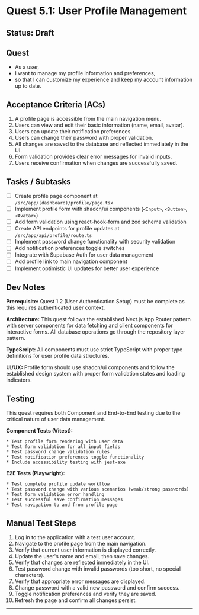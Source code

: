 # Quest 5.1: User Profile Management

## Status: Draft

## Quest

* As a user,
* I want to manage my profile information and preferences,
* so that I can customize my experience and keep my account information up to date.

## Acceptance Criteria (ACs)

1. A profile page is accessible from the main navigation menu.
2. Users can view and edit their basic information (name, email, avatar).
3. Users can update their notification preferences.
4. Users can change their password with proper validation.
5. All changes are saved to the database and reflected immediately in the UI.
6. Form validation provides clear error messages for invalid inputs.
7. Users receive confirmation when changes are successfully saved.

## Tasks / Subtasks

* [ ] Create profile page component at `/src/app/(dashboard)/profile/page.tsx`
* [ ] Implement profile form with shadcn/ui components (`<Input>`, `<Button>`, `<Avatar>`)
* [ ] Add form validation using react-hook-form and zod schema validation
* [ ] Create API endpoints for profile updates at `/src/app/api/profile/route.ts`
* [ ] Implement password change functionality with security validation
* [ ] Add notification preferences toggle switches
* [ ] Integrate with Supabase Auth for user data management
* [ ] Add profile link to main navigation component
* [ ] Implement optimistic UI updates for better user experience

## Dev Notes

**Prerequisite:** Quest 1.2 (User Authentication Setup) must be complete as this requires authenticated user context.

**Architecture:** This quest follows the established Next.js App Router pattern with server components for data fetching
and client components for interactive forms. All database operations go through the repository layer pattern.

**TypeScript:** All components must use strict TypeScript with proper type definitions for user profile data structures.

**UI/UX:** Profile form should use shadcn/ui components and follow the established design system with proper form
validation states and loading indicators.

## Testing

This quest requires both Component and End-to-End testing due to the critical nature of user data management.

**Component Tests (Vitest):**

```text
* Test profile form rendering with user data
* Test form validation for all input fields
* Test password change validation rules
* Test notification preferences toggle functionality
* Include accessibility testing with jest-axe
```

**E2E Tests (Playwright):**

```text
* Test complete profile update workflow
* Test password change with various scenarios (weak/strong passwords)
* Test form validation error handling
* Test successful save confirmation messages
* Test navigation to and from profile page
```

## Manual Test Steps

1. Log in to the application with a test user account.
2. Navigate to the profile page from the main navigation.
3. Verify that current user information is displayed correctly.
4. Update the user's name and email, then save changes.
5. Verify that changes are reflected immediately in the UI.
6. Test password change with invalid passwords (too short, no special characters).
7. Verify that appropriate error messages are displayed.
8. Change password with a valid new password and confirm success.
9. Toggle notification preferences and verify they are saved.
10. Refresh the page and confirm all changes persist.

---

<!-- This example demonstrates how to use the quest template for a typical user management feature -->

